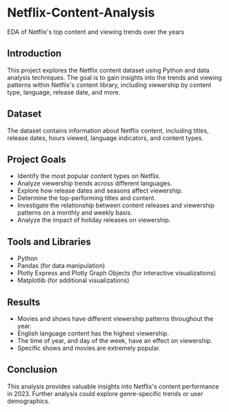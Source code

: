 # Netflix-Content-Analysis
EDA of Netflix's top content and viewing trends over the years 


## Introduction

This project explores the Netflix content dataset using Python and data analysis techniques. The goal is to gain insights into the trends and viewing patterns within Netflix's content library, including viewership by content type, language, release date, and more.

## Dataset

The dataset contains information about Netflix content, including titles, release dates, hours viewed, language indicators, and content types.

## Project Goals

* Identify the most popular content types on Netflix.
* Analyze viewership trends across different languages.
* Explore how release dates and seasons affect viewership.
* Determine the top-performing titles and content.
* Investigate the relationship between content releases and viewership patterns on a monthly and weekly basis.
* Analyze the impact of holiday releases on viewership.

## Tools and Libraries

* Python
* Pandas (for data manipulation)
* Plotly Express and Plotly Graph Objects (for interactive visualizations)
* Matplotlib (for additional visualizations)


## Results

* Movies and shows have different viewership patterns throughout the year.
* English language content has the highest viewership.
* The time of year, and day of the week, have an effect on viewership.
* Specific shows and movies are extremely popular.

## Conclusion

This analysis provides valuable insights into Netflix's content performance in 2023. Further analysis could explore genre-specific trends or user demographics.
